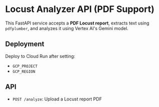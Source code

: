 # Locust Analyzer API (PDF Support)

This FastAPI service accepts a **PDF Locust report**, extracts text using `pdfplumber`, and analyzes it using Vertex AI's Gemini model.

## Deployment

Deploy to Cloud Run after setting:

- `GCP_PROJECT`
- `GCP_REGION`

## API

- `POST /analyze`: Upload a Locust report PDF
